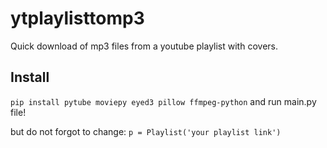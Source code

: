 # ytplaylisttomp3
Quick download of mp3 files from a youtube playlist with covers.
## Install
``pip install pytube moviepy eyed3 pillow ffmpeg-python``
and run main.py file!

but do not forgot to change:
``p = Playlist('your playlist link')``
